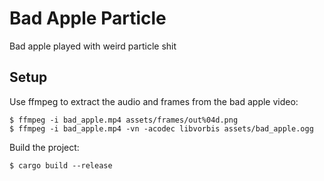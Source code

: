 # Bad Apple Particle

Bad apple played with weird particle shit

## Setup

Use ffmpeg to extract the audio and frames from the bad apple video:
```
$ ffmpeg -i bad_apple.mp4 assets/frames/out%04d.png
$ ffmpeg -i bad_apple.mp4 -vn -acodec libvorbis assets/bad_apple.ogg
```

Build the project:
```
$ cargo build --release
```
